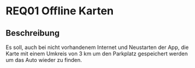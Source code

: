 # REQ01 Offline Karten


## Beschreibung

Es soll, auch bei nicht vorhandenem Internet und Neustarten der App, die Karte mit einem Umkreis von 3 km um den Parkplatz gespeichert werden um das Auto wieder zu finden.
